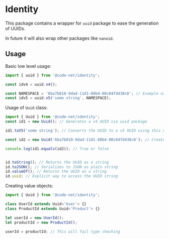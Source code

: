 # Identity

This package contains a wrapper for `uuid` package to ease the generation of UUIDs.

In future it will also wrap other packages like `nanoid`.

## Usage

Basic low level usage:

```ts
import { uuid } from '@code-net/identity';

const idv4 = uuid.v4();

const NAMESPACE = '6ba7b810-9dad-11d1-80b4-00c04fd430c8'; // Example namespace for v5 UUIDs
const idv5 = uuid.v5('some string', NAMESPACE);
```

Usage of `Uuid` class:

```ts
import { Uuid } from '@code-net/identity';
const id1 = new Uuid(); // Generates a v4 UUID via uuid package

id1.toV5('some string'); // Converts the UUID to a v5 UUID using this uuid as namespace

const id2 = new Uuid('6ba7b810-9dad-11d1-80b4-00c04fd430c8'); // Creates a Uuid from a string

console.log(id1.equals(id2)); // True or false


id.toString(); // Returns the UUID as a string
id.toJSON(); // Serializes to JSON as plain string
id.valueOf(); // Returns the UUID as a string
id.uuid; // Explicit way to access the UUID string
```

Creating value objects:

```ts
import { Uuid } from '@code-net/identity';

class UserId extends Uuid<'User'> {}
class ProductId extends Uuid<'Product'> {}

let userId = new UserId();
let productId = new ProductId();

userId = productId; // This will fail type checking
```
